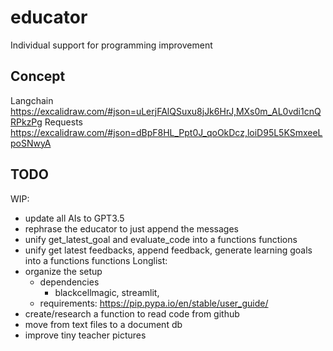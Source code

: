 # educator
Individual support for programming improvement

## Concept
Langchain
https://excalidraw.com/#json=uLerjFAlQSuxu8jJk6HrJ,MXs0m_AL0vdi1cnQRPkzPg
Requests
https://excalidraw.com/#json=dBpF8HL_Ppt0J_qoOkDcz,loiD95L5KSmxeeLpoSNwyA

## TODO
WIP:
* update all AIs to GPT3.5
* rephrase the educator to just append the messages
* unify get_latest_goal and evaluate_code into a functions functions
* unify get latest feedbacks, append feedback, generate learning goals into a functions functions
Longlist:
* organize the setup
    * dependencies
        * blackcellmagic, streamlit, 
    * requirements: https://pip.pypa.io/en/stable/user_guide/
* create/research a function to read code from github 
* move from text files to a document db
* improve tiny teacher pictures
